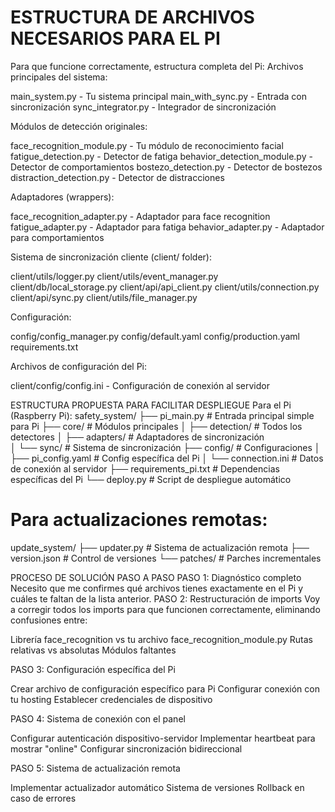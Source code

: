 # ESTRUCTURA DE ARCHIVOS NECESARIOS PARA EL PI
Para que funcione correctamente, estructura completa del Pi:
Archivos principales del sistema:

main_system.py - Tu sistema principal
main_with_sync.py - Entrada con sincronización
sync_integrator.py - Integrador de sincronización

Módulos de detección originales:

face_recognition_module.py - Tu módulo de reconocimiento facial
fatigue_detection.py - Detector de fatiga
behavior_detection_module.py - Detector de comportamientos
bostezo_detection.py - Detector de bostezos
distraction_detection.py - Detector de distracciones

Adaptadores (wrappers):

face_recognition_adapter.py - Adaptador para face recognition
fatigue_adapter.py - Adaptador para fatiga
behavior_adapter.py - Adaptador para comportamientos

Sistema de sincronización cliente (client/ folder):

client/utils/logger.py
client/utils/event_manager.py
client/db/local_storage.py
client/api/api_client.py
client/utils/connection.py
client/api/sync.py
client/utils/file_manager.py

Configuración:

config/config_manager.py
config/default.yaml
config/production.yaml
requirements.txt

Archivos de configuración del Pi:

client/config/config.ini - Configuración de conexión al servidor

ESTRUCTURA PROPUESTA PARA FACILITAR DESPLIEGUE
Para el Pi (Raspberry Pi):
safety_system/
├── pi_main.py                 # Entrada principal simple para Pi
├── core/                      # Módulos principales
│   ├── detection/            # Todos los detectores
│   ├── adapters/             # Adaptadores de sincronización  
│   └── sync/                 # Sistema de sincronización
├── config/                   # Configuraciones
│   ├── pi_config.yaml       # Config específica del Pi
│   └── connection.ini       # Datos de conexión al servidor
├── requirements_pi.txt      # Dependencias específicas del Pi
└── deploy.py               # Script de despliegue automático

# Para actualizaciones remotas:
update_system/
├── updater.py              # Sistema de actualización remota
├── version.json            # Control de versiones
└── patches/               # Parches incrementales

PROCESO DE SOLUCIÓN PASO A PASO
PASO 1: Diagnóstico completo
Necesito que me confirmes qué archivos tienes exactamente en el Pi y cuáles te faltan de la lista anterior.
PASO 2: Restructuración de imports
Voy a corregir todos los imports para que funcionen correctamente, eliminando confusiones entre:

Librería face_recognition vs tu archivo face_recognition_module.py
Rutas relativas vs absolutas
Módulos faltantes

PASO 3: Configuración específica del Pi

Crear archivo de configuración específico para Pi
Configurar conexión con tu hosting
Establecer credenciales de dispositivo

PASO 4: Sistema de conexión con el panel

Configurar autenticación dispositivo-servidor
Implementar heartbeat para mostrar "online"
Configurar sincronización bidireccional

PASO 5: Sistema de actualización remota

Implementar actualizador automático
Sistema de versiones
Rollback en caso de errores